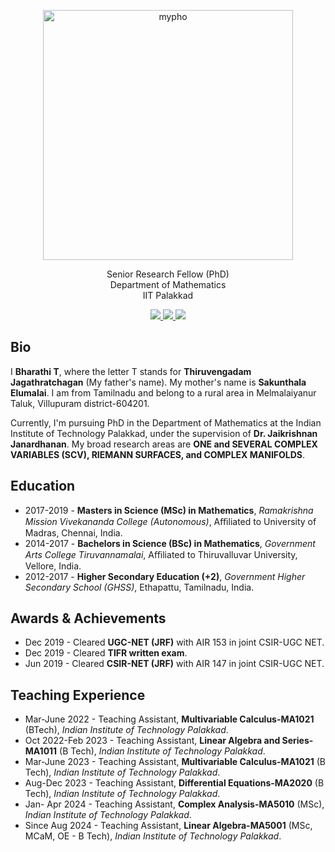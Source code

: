<p align="center">
 <img src="pho.png" alt="mypho" width="400"/>
 </p>

<p align="center">
 Senior Research Fellow (PhD) <br /> Department of Mathematics <br /> IIT Palakkad 
</p>

<p align="center">
  <a href="mailto:bharathit.math@gmail.com">
    <img src="https://skillicons.dev/icons?i=gmail" />
 </a>
   <a href="https://www.linkedin.com/in/bharathi-thiruvengadam/">
    <img src="https://skillicons.dev/icons?i=linkedin" />
</a>
  <a href="https://orcid.org/0009-0007-6083-3185">
    <img src="https://skillicons.dev/icons?i=orchid" />
  </a>
</p>

## Bio
 I **Bharathi T**, where the letter T stands for **Thiruvengadam Jagathratchagan** (My father's name). My mother's name is **Sakunthala Elumalai**. I am from Tamilnadu and belong to a rural area in Melmalaiyanur Taluk, Villupuram district-604201. 

 Currently,  I'm pursuing PhD in the Department of Mathematics at the Indian Institute of Technology Palakkad, under the supervision of  **Dr. Jaikrishnan Janardhanan**. My broad research areas are **ONE and SEVERAL COMPLEX VARIABLES (SCV), RIEMANN SURFACES, and COMPLEX MANIFOLDS**. 

## Education 
- 2017-2019 - **Masters in Science (MSc) in Mathematics**, _Ramakrishna Mission Vivekananda College (Autonomous)_, Aﬃliated to University of Madras, Chennai, India.
- 2014-2017 - **Bachelors in Science (BSc) in Mathematics**, _Government Arts College Tiruvannamalai_, Aﬃliated to Thiruvalluvar University, Vellore, India.
- 2012-2017 - **Higher Secondary Education (+2)**, _Government Higher Secondary School (GHSS)_, Ethapattu, Tamilnadu, India.

## Awards & Achievements
- Dec 2019 - Cleared **UGC-NET (JRF)** with AIR 153 in joint CSIR-UGC NET.  
- Dec 2019 - Cleared **TIFR written exam**.
- Jun 2019  - Cleared  **CSIR-NET (JRF)** with AIR 147 in joint CSIR-UGC NET. 

## Teaching Experience 
- Mar-June 2022 - Teaching Assistant, **Multivariable Calculus-MA1021** (BTech), _Indian Institute of Technology Palakkad_.
- Oct 2022-Feb 2023 - Teaching Assistant, **Linear Algebra and Series-MA1011** (B Tech), _Indian Institute of Technology Palakkad_.
- Mar-June 2023 - Teaching Assistant, **Multivariable Calculus-MA1021** (B Tech), _Indian Institute of Technology Palakkad_.
- Aug-Dec 2023 - Teaching Assistant, **Differential Equations-MA2020** (B Tech), _Indian Institute of Technology Palakkad_. 
- Jan- Apr 2024 - Teaching Assistant, **Complex Analysis-MA5010** (MSc), _Indian Institute of Technology Palakkad_. 
- Since Aug 2024 - Teaching Assistant, **Linear Algebra-MA5001** (MSc, MCaM, OE - B Tech), _Indian Institute of Technology Palakkad_. 
